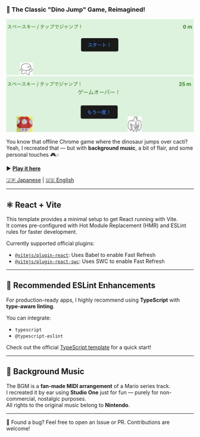 ### 🌵 The Classic "Dino Jump" Game, Reimagined!

![Start](start.jpg)  
![Game Over](gameover.jpg)

You know that offline Chrome game where the dinosaur jumps over cacti?  
Yeah, I recreated that — but with **background music**, a bit of flair, and some personal touches 🎮🎶

▶️ [**Play it here**](https://dinosaur4.vercel.app)

[🇯🇵 Japanese](README.jp.md) | [🇺🇸 English](README.md)

---

## ⚛️ React + Vite

This template provides a minimal setup to get React running with Vite.  
It comes pre-configured with Hot Module Replacement (HMR) and ESLint rules for faster development.

Currently supported official plugins:

- [`@vitejs/plugin-react`](https://github.com/vitejs/vite-plugin-react): Uses Babel to enable Fast Refresh
- [`@vitejs/plugin-react-swc`](https://github.com/vitejs/vite-plugin-react-swc): Uses SWC to enable Fast Refresh

---

## 🧹 Recommended ESLint Enhancements

For production-ready apps, I highly recommend using **TypeScript** with **type-aware linting**.

You can integrate:
- `typescript`
- `@typescript-eslint`

Check out the official [TypeScript template](https://vitejs.dev/guide/#scaffolding-your-first-vite-project) for a quick start!

---

## 🎵 Background Music

The BGM is a **fan-made MIDI arrangement** of a Mario series track.  
I recreated it by ear using **Studio One** just for fun — purely for non-commercial, nostalgic purposes.  
All rights to the original music belong to **Nintendo**.

---

📌 Found a bug? Feel free to open an Issue or PR. Contributions are welcome!
